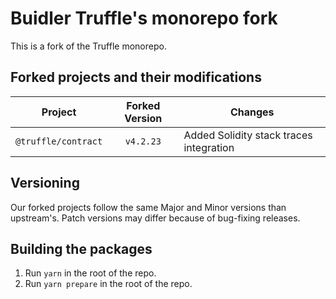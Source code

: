 # Buidler Truffle's monorepo fork

This is a fork of the Truffle monorepo.

## Forked projects and their modifications

| Project              | Forked Version   | Changes                                 |
| -------------------- | :--------------: | --------------------------------------- |
| `@truffle/contract`  |    `v4.2.23`     | Added Solidity stack traces integration |


## Versioning

Our forked projects follow the same Major and Minor versions than upstream's. 
Patch versions may differ because of bug-fixing releases.

## Building the packages

1. Run `yarn` in the root of the repo.
2. Run `yarn prepare` in the root of the repo.